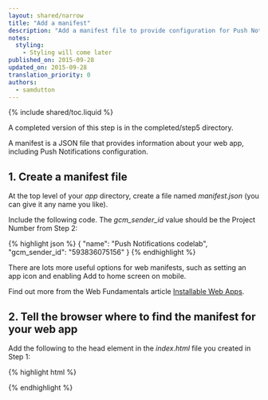 ```yaml
---
layout: shared/narrow
title: "Add a manifest"
description: "Add a manifest file to provide configuration for Push Notifications."
notes:
  styling:
    - Styling will come later
published_on: 2015-09-28
updated_on: 2015-09-28
translation_priority: 0
authors:
  - samdutton
---
```


{% include shared/toc.liquid %}

A completed version of this step is in the completed/step5 directory.

A manifest is a JSON file that provides information about your web app, including Push Notifications configuration.

## 1. Create a manifest file

At the top level of your _app_ directory, create a file named
_manifest.json_ (you can give it any name you like).

Include the following code. The _gcm\_sender\_id_ value should be the
Project Number from Step 2:

{% highlight json %}
{
  "name": "Push Notifications codelab",
  "gcm\_sender\_id": "593836075156"
}
{% endhighlight %}

There are lots more useful options for web manifests, such as setting an app icon and enabling Add to home screen on mobile.

Find out more from the Web Fundamentals article [Installable Web Apps](https://developers.google.com/web/updates/2014/11/Support-for-installable-web-apps-with-webapp-manifest-in-chrome-38-for-Android?hl=en).

## 2. Tell the browser where to find the manifest for your web app

Add the following to the head element in the _index.html_ file you created in
Step 1:

{% highlight html %}
<link rel="manifest" href="manifest.json">
{% endhighlight %}
